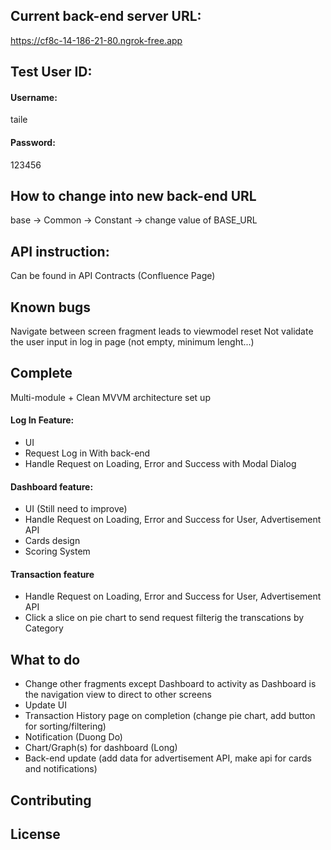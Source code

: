 ## Current back-end server URL:  

https://cf8c-14-186-21-80.ngrok-free.app 

## Test User ID:

#### Username: 
taile

#### Password: 
123456

## How to change into new back-end URL

base → Common → Constant → change value of BASE_URL

## API instruction:

Can be found in API Contracts (Confluence Page)

## Known bugs
Navigate between screen fragment leads to viewmodel reset
Not validate the user input in log in page (not empty, minimum lenght...)

## Complete
Multi-module + Clean MVVM architecture set up
#### Log In Feature:
- UI 
- Request Log in With back-end
- Handle Request on Loading, Error and Success with Modal Dialog

#### Dashboard feature:
- UI (Still need to improve)
- Handle Request on Loading, Error and Success for User, Advertisement API
- Cards design
- Scoring System

#### Transaction feature 
- Handle Request on Loading, Error and Success for User, Advertisement API
- Click a slice on pie chart to send request filterig the transcations by Category

## What to do
- Change other fragments except Dashboard to activity as Dashboard is the navigation view to direct to other screens
- Update UI
- Transaction History page on completion (change pie chart, add button for sorting/filtering)
- Notification (Duong Do)
- Chart/Graph(s) for dashboard (Long)
- Back-end update (add data for advertisement API, make api for cards and notifications)


## Contributing



## License
